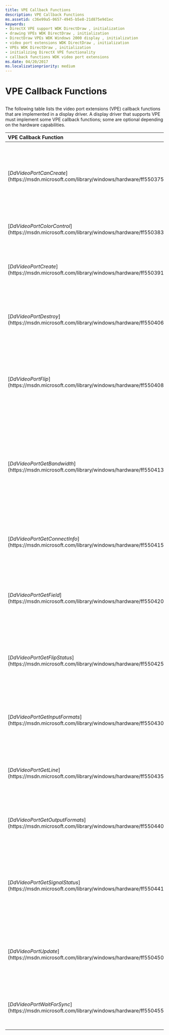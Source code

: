 ```yaml
---
title: VPE Callback Functions
description: VPE Callback Functions
ms.assetid: c36e99a5-0657-4945-b5e8-21d875e9d1ec
keywords:
- DirectX VPE support WDK DirectDraw , initialization
- drawing VPEs WDK DirectDraw , initialization
- DirectDraw VPEs WDK Windows 2000 display , initialization
- video port extensions WDK DirectDraw , initialization
- VPEs WDK DirectDraw , initialization
- initializing DirectX VPE functionality
- callback functions WDK video port extensions
ms.date: 04/20/2017
ms.localizationpriority: medium
---
```


# VPE Callback Functions


## <span id="ddk_vpe_callback_functions_gg"></span><span id="DDK_VPE_CALLBACK_FUNCTIONS_GG"></span>


The following table lists the video port extensions (VPE) callback functions that are implemented in a display driver. A display driver that supports VPE must implement some VPE callback functions; some are optional depending on the hardware capabilities.

<table>
<colgroup>
<col width="50%" />
<col width="50%" />
</colgroup>
<thead>
<tr class="header">
<th align="left">VPE Callback Function</th>
<th align="left">Description</th>
</tr>
</thead>
<tbody>
<tr class="odd">
<td align="left"><p>[<em>DdVideoPortCanCreate</em>](https://msdn.microsoft.com/library/windows/hardware/ff550375)</p></td>
<td align="left"><p>Determines whether the driver can support a DirectDraw VPE object of the specified description.</p></td>
</tr>
<tr class="even">
<td align="left"><p>[<em>DdVideoPortColorControl</em>](https://msdn.microsoft.com/library/windows/hardware/ff550383)</p></td>
<td align="left"><p>Gets or sets the VPE object color controls.</p></td>
</tr>
<tr class="odd">
<td align="left"><p>[<em>DdVideoPortCreate</em>](https://msdn.microsoft.com/library/windows/hardware/ff550391)</p></td>
<td align="left"><p>Notifies the driver that DirectDraw created a VPE object.</p></td>
</tr>
<tr class="even">
<td align="left"><p>[<em>DdVideoPortDestroy</em>](https://msdn.microsoft.com/library/windows/hardware/ff550406)</p></td>
<td align="left"><p>Notifies the driver that DirectDraw destroyed the specified VPE object.</p></td>
</tr>
<tr class="odd">
<td align="left"><p>[<em>DdVideoPortFlip</em>](https://msdn.microsoft.com/library/windows/hardware/ff550408)</p></td>
<td align="left"><p>Performs a physical flip, causing the VPE object to start writing data to the new surface.</p></td>
</tr>
<tr class="even">
<td align="left"><p>[<em>DdVideoPortGetBandwidth</em>](https://msdn.microsoft.com/library/windows/hardware/ff550413)</p></td>
<td align="left"><p>Reports the bandwidth limitations of the device's frame buffer memory based on the specified VPE object output format.</p></td>
</tr>
<tr class="odd">
<td align="left"><p>[<em>DdVideoPortGetConnectInfo</em>](https://msdn.microsoft.com/library/windows/hardware/ff550415)</p></td>
<td align="left"><p>Returns the connections supported by the specified VPE object.</p></td>
</tr>
<tr class="even">
<td align="left"><p>[<em>DdVideoPortGetField</em>](https://msdn.microsoft.com/library/windows/hardware/ff550420)</p></td>
<td align="left"><p>Determines whether the current field of an interlaced signal is even or odd.</p></td>
</tr>
<tr class="odd">
<td align="left"><p>[<em>DdVideoPortGetFlipStatus</em>](https://msdn.microsoft.com/library/windows/hardware/ff550425)</p></td>
<td align="left"><p>Determines whether the most recently requested flip on a surface has occurred.</p></td>
</tr>
<tr class="even">
<td align="left"><p>[<em>DdVideoPortGetInputFormats</em>](https://msdn.microsoft.com/library/windows/hardware/ff550430)</p></td>
<td align="left"><p>Determines the input formats that the DirectDraw VPE object can accept.</p></td>
</tr>
<tr class="odd">
<td align="left"><p>[<em>DdVideoPortGetLine</em>](https://msdn.microsoft.com/library/windows/hardware/ff550435)</p></td>
<td align="left"><p>Returns the current line number of the hardware video port.</p></td>
</tr>
<tr class="even">
<td align="left"><p>[<em>DdVideoPortGetOutputFormats</em>](https://msdn.microsoft.com/library/windows/hardware/ff550440)</p></td>
<td align="left"><p>Determines the output formats that the VPE object supports.</p></td>
</tr>
<tr class="odd">
<td align="left"><p>[<em>DdVideoPortGetSignalStatus</em>](https://msdn.microsoft.com/library/windows/hardware/ff550441)</p></td>
<td align="left"><p>Retrieves the status of the video signal currently being presented to the hardware video port.</p></td>
</tr>
<tr class="even">
<td align="left"><p>[<em>DdVideoPortUpdate</em>](https://msdn.microsoft.com/library/windows/hardware/ff550450)</p></td>
<td align="left"><p>Starts and stops the VPE object and modifies the VPE object data stream.</p></td>
</tr>
<tr class="odd">
<td align="left"><p>[<em>DdVideoPortWaitForSync</em>](https://msdn.microsoft.com/library/windows/hardware/ff550455)</p></td>
<td align="left"><p>Waits until the next vertical synch occurs.</p></td>
</tr>
</tbody>
</table>

 

 

 





